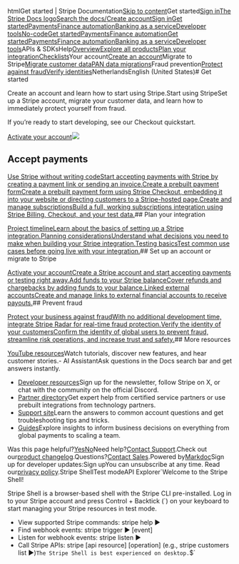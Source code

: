 htmlGet started | Stripe Documentation[Skip to content](#main-content)Get started[Sign in](https://dashboard.stripe.com/login?redirect=https%3A%2F%2Fdocs.stripe.com%2Fget-started)[The Stripe Docs logo](/)[Search the docs/](#)[Create account](https://dashboard.stripe.com/register)[Sign in](https://dashboard.stripe.com/login?redirect=https%3A%2F%2Fdocs.stripe.com%2Fget-started)[Get started](/get-started)[Payments](/payments)[Finance automation](/finance-automation)[Banking as a service](/financial-services)[Developer tools](/development)[No-code](/no-code)[Get started](/get-started)[Payments](/payments)[Finance automation](/finance-automation)[](#)[Get started](/get-started)[Payments](/payments)[Finance automation](/finance-automation)[Banking as a service](/financial-services)[Developer tools](/development)[](#)APIs & SDKsHelp[Overview](/docs/get-started)[Explore all products](/docs/products)[Plan your integration](#)[Checklists](#)Your account[Create an account](#)Migrate to Stripe[Migrate customer data](/docs/get-started/data-migrations)[PAN data migrations](#)Fraud prevention[Protect against fraud](#)[Verify identities](#)NetherlandsEnglish (United States)[](#)[](#)# Get started

Create an account and learn how to start using Stripe.Start using StripeSet up a Stripe account, migrate your customer data, and learn how to immediately protect yourself from fraud.

If you’re ready to start developing, see our Checkout quickstart.

[Activate your account](https://dashboard.stripe.com/register)![](https://b.stripecdn.com/docs-statics-srv/assets/get-started-hero.df33114d2906584b94ad36e4e2588d16.png)

## Accept payments

[Use Stripe without writing codeStart accepting payments with Stripe by creating a payment link or sending an invoice.](/no-code/get-started)[Create a prebuilt payment formCreate a prebuilt payment form using Stripe Checkout, embedding it into your website or directing customers to a Stripe-hosted page.](/checkout/quickstart)[Create and manage subscriptionsBuild a full, working subscriptions integration using Stripe Billing, Checkout, and your test data.](/billing/quickstart)## Plan your integration

[Project timelineLearn about the basics of setting up a Stripe integration.](/plan-integration/get-started/project-timeline)[Planning considerationsUnderstand what decisions you need to make when building your Stripe integration.](/plan-integration/get-started/planning-considerations)[Testing basicsTest common use cases before going live with your integration.](/plan-integration/get-started/testing)## Set up an account or migrate to Stripe

[Activate your accountCreate a Stripe account and start accepting payments or testing right away.](/get-started/account/activate)[Add funds to your Stripe balanceCover refunds and chargebacks by adding funds to your balance.](/get-started/account/add-funds)[Linked external accountsCreate and manage links to external financial accounts to receive payouts.](/get-started/account/linked-external-accounts)## Prevent fraud

[Protect your business against fraudWith no additional development time, integrate Stripe Radar for real-time fraud protection.](/radar)[Verify the identity of your customersConfirm the identity of global users to prevent fraud, streamline risk operations, and increase trust and safety.](/get-started/account/email-domain)## More resources

[YouTube resources](https://www.youtube.com/stripe)Watch tutorials, discover new features, and hear customer stories.[](https://www.youtube.com/stripe)- AI AssistantAsk questions in the Docs search bar and get answers instantly.
- [Developer resources](/development)Sign up for the newsletter, follow Stripe on X, or chat with the community on the official Discord.
- [Partner directory](https://stripe.partners/?f_help-me-with=implementation-and-development-services)Get expert help from certified service partners or use prebuilt integrations from technology partners.
- [Support site](https://support.stripe.com/)Learn the answers to common account questions and get troubleshooting tips and tricks.
- [Guides](https://stripe.com/guides)Explore insights to inform business decisions on everything from global payments to scaling a team.

Was this page helpful?[Yes](#)[No](#)Need help?[Contact Support](https://support.stripe.com/).Check out our[product changelog](https://stripe.com/blog/changelog).Questions?[Contact Sales](https://stripe.com/contact/sales).Powered by[Markdoc](https://markdoc.dev)Sign up for developer updates:Sign upYou can unsubscribe at any time. Read our[privacy policy](https://stripe.com/privacy).Stripe ShellTest modeAPI Explorer[](https://stripe.com/docs/stripe-cli#install)`Welcome to the Stripe Shell!

Stripe Shell is a browser-based shell with the Stripe CLI pre-installed. Log in to your
Stripe account and press Control + Backtick (`) on your keyboard to start managing your Stripe
resources in test mode.

- View supported Stripe commands: stripe help ▶️
- Find webhook events: stripe trigger ▶️ [event]
- Listen for webhook events: stripe listen ▶
- Call Stripe APIs: stripe [api resource] [operation] (e.g., stripe customers list ▶️)`The Stripe Shell is best experienced on desktop.`$`
